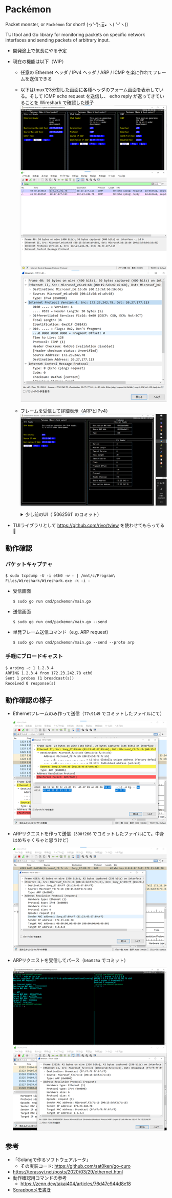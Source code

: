 # Packémon

Packet monster, or `Packémon` for short! (っ‘-’)╮=͟͟͞͞◒ ヽ( '-'ヽ)）<br>

TUI tool and Go library for monitoring packets on specific network interfaces and sending packets of arbitrary input.


- 開発途上で気長にやる予定
- 現在の機能は以下（WIP）
  - 任意の Ethernet ヘッダ / IPv4 ヘッダ / ARP / ICMP を楽に作れてフレームを送信できる
  - 以下はtmuxで3分割した画面に各種ヘッダのフォーム画面を表示している。そして ICMP echo request を送信し、 echo reply が返ってきていることを Wireshark で確認した様子
    ![](./doc/tui_ether_ip_icmp.png)
    ![](./doc/tui_send_icmp_result1.png)
    ![](./doc/tui_send_icmp_result2.png)

  - フレームを受信して詳細表示（ARPとIPv4）
    ![](./doc/tui_send_recieve.png)

    <details><summary>少し前のUI（`5062561` のコミット）</summary>

    ![](./doc/tui_0428.png)
    ![](./doc/tui_cap_0428.png)

    </details>

- TUIライブラリとして https://github.com/rivo/tview を使わせてもらってる🙇

## 動作確認

### パケットキャプチャ
```console
$ sudo tcpdump -U -i eth0 -w - | /mnt/c/Program\ Files/Wireshark/Wireshark.exe -k -i -
```

- 受信画面

  ```console
  $ sudo go run cmd/packemon/main.go
  ```


- 送信画面

  ```console
  $ sudo go run cmd/packemon/main.go --send
  ```

- 単発フレーム送信コマンド（e.g. ARP request）

  ```console
  $ sudo go run cmd/packemon/main.go --send --proto arp
  ```

### 手軽にブロードキャスト
```console
$ arping -c 1 1.2.3.4
ARPING 1.2.3.4 from 172.23.242.78 eth0
Sent 1 probes (1 broadcast(s))
Received 0 response(s)
```


## 動作確認の様子
- Ethernetフレームのみ作って送信（`77c9149` でコミットしたファイルにて）

  ![](./doc/Frame.png)

- ARPリクエストを作って送信（`390f266` でコミットしたファイルにて。中身はめちゃくちゃと思うけど）

  ![](./doc/ARP.png)

- ARPリクエストを受信してパース（`b6a025a` でコミット）

  ![](./doc/ARP_request_console.png)
  ![](./doc/ARP_request.png)

## 参考
- 「Golangで作るソフトウェアルータ」
  - その実装コード: https://github.com/sat0ken/go-curo
- https://terassyi.net/posts/2020/03/29/ethernet.html
- 動作確認用コマンドの参考
  - https://zenn.dev/takai404/articles/76d47e944d8e18
- [Scrapboxメモ書き](https://scrapbox.io/ddddddo/%E3%83%8D%E3%83%83%E3%83%88%E3%83%AF%E3%83%BC%E3%82%AF%E7%B3%BB%E8%AA%AD%E3%81%BF%E7%89%A9)
